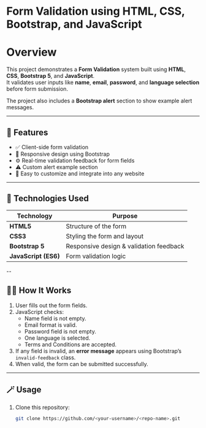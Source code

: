#  Form Validation using HTML, CSS, Bootstrap, and JavaScript

# Overview
This project demonstrates a **Form Validation** system built using **HTML**, **CSS**, **Bootstrap 5**, and **JavaScript**.  
It validates user inputs like **name**, **email**, **password**, and **language selection** before form submission.

The project also includes a **Bootstrap alert** section to show example alert messages.

---

## 🚀 Features
- ✅ Client-side form validation  
- 🎨 Responsive design using Bootstrap  
- ⚙️ Real-time validation feedback for form fields  
- ⚠️ Custom alert example section  
- 💾 Easy to customize and integrate into any website  

---

## 🧰 Technologies Used
| Technology | Purpose |
|-------------|----------|
| **HTML5** | Structure of the form |
| **CSS3** | Styling the form and layout |
| **Bootstrap 5** | Responsive design & validation feedback |
| **JavaScript (ES6)** | Form validation logic |

--
## 🧑‍💻 How It Works
1. User fills out the form fields.  
2. JavaScript checks:
   - Name field is not empty.  
   - Email format is valid.  
   - Password field is not empty.  
   - One language is selected.  
   - Terms and Conditions are accepted.  
3. If any field is invalid, an **error message** appears using Bootstrap’s `invalid-feedback` class.  
4. When valid, the form can be submitted successfully.

---

## 🪄 Usage
1. Clone this repository:
   ```bash
   git clone https://github.com/<your-username>/<repo-name>.git


